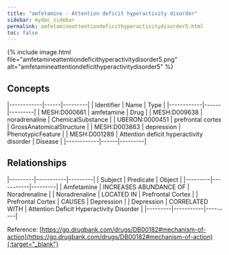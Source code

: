 ```yaml
---
title: "amfetamine - Attention deficit hyperactivity disorder"
sidebar: mydoc_sidebar
permalink: amfetamineattentiondeficithyperactivitydisorder5.html
toc: false 
---
```


{% include image.html file="amfetamineattentiondeficithyperactivitydisorder5.png" alt="amfetamineattentiondeficithyperactivitydisorder5" %}

## Concepts

|------------|------|---------|
| Identifier | Name | Type    |
|------------|------|---------|
| MESH:D000661 | amfetamine | Drug |
| MESH:D009638 | noradrenaline | ChemicalSubstance |
| UBERON:0000451 | prefrontal cortex | GrossAnatomicalStructure |
| MESH:D003863 | depression | PhenotypicFeature |
| MESH:D001289 | Attention deficit hyperactivity disorder | Disease |
|------------|------|---------|

## Relationships

|---------|-----------|---------|
| Subject | Predicate | Object  |
|---------|-----------|---------|
| Amfetamine | INCREASES ABUNDANCE OF | Noradrenaline |
| Noradrenaline | LOCATED IN | Prefrontal Cortex |
| Prefrontal Cortex | CAUSES | Depression |
| Depression | CORRELATED WITH | Attention Deficit Hyperactivity Disorder |
|---------|-----------|---------|

Reference: [https://go.drugbank.com/drugs/DB00182#mechanism-of-action](https://go.drugbank.com/drugs/DB00182#mechanism-of-action){:target="_blank"}
